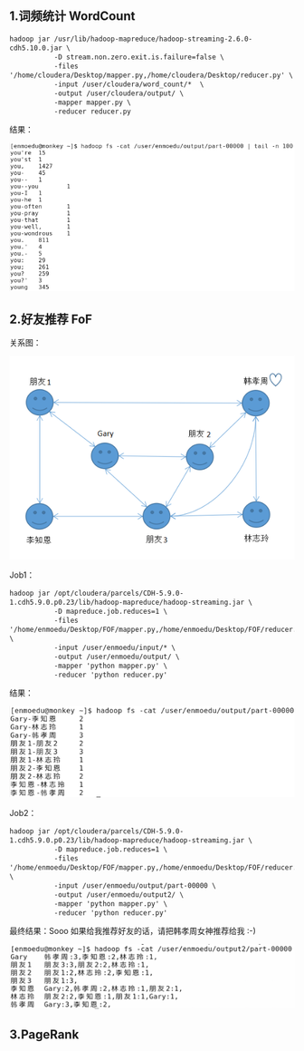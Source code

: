 ## 1.词频统计 WordCount
```
hadoop jar /usr/lib/hadoop-mapreduce/hadoop-streaming-2.6.0-cdh5.10.0.jar \
           -D stream.non.zero.exit.is.failure=false \
           -files '/home/cloudera/Desktop/mapper.py,/home/cloudera/Desktop/reducer.py' \
           -input /user/cloudera/word_count/*  \
           -output /user/cloudera/output/ \
           -mapper mapper.py \
           -reducer reducer.py 
```

<label>结果：</label>

<img src="/WordCount/result.png"  alt="无法显示该图片" />

## 2.好友推荐 FoF
<label>关系图：</label>

<img src="/FoF/fof.png"  alt="无法显示该图片" />

<label>Job1：</label>
```
hadoop jar /opt/cloudera/parcels/CDH-5.9.0-1.cdh5.9.0.p0.23/lib/hadoop-mapreduce/hadoop-streaming.jar \
           -D mapreduce.job.reduces=1 \
           -files '/home/enmoedu/Desktop/FOF/mapper.py,/home/enmoedu/Desktop/FOF/reducer.py' \
           -input /user/enmoedu/input/* \
           -output /user/enmoedu/output/ \
           -mapper 'python mapper.py' \
           -reducer 'python reducer.py'
```

<label>结果：</label>

<img src="/FoF/result1.png"  alt="无法显示该图片" />

<label>Job2：</label>
```
hadoop jar /opt/cloudera/parcels/CDH-5.9.0-1.cdh5.9.0.p0.23/lib/hadoop-mapreduce/hadoop-streaming.jar \
           -D mapreduce.job.reduces=1 \
           -files '/home/enmoedu/Desktop/FOF/mapper.py,/home/enmoedu/Desktop/FOF/reducer.py' \
           -input /user/enmoedu/output/part-00000 \
           -output /user/enmoedu/output2/ \
           -mapper 'python mapper.py' \
           -reducer 'python reducer.py'
```

<label>最终结果：Sooo 如果给我推荐好友的话，请把韩孝周女神推荐给我 :-)</label>

<img src="/FoF/result2.png"  alt="无法显示该图片" />

## 3.PageRank
